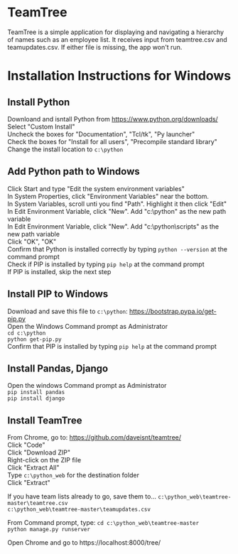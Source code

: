 # TeamTree  
TeamTree is a simple application for displaying and navigating a hierarchy of names such as an employee list.  It receives input from teamtree.csv and teamupdates.csv.  If either file is missing, the app won't run.  
  
# Installation Instructions for Windows  
  
## Install Python  
Downloand and isntall Python from https://www.python.org/downloads/  
Select "Custom Install"  
Uncheck the boxes for "Documentation", "Tcl/tk", "Py launcher"  
Check the boxes for "Install for all users", "Precompile standard library"  
Change the install location to `c:\python`  

## Add Python path to Windows  
Click Start and type "Edit the system environment variables" <enter>  
  In System Properties, click "Environment Variables" near the bottom.  
    In System Variables, scroll unti you find "Path".  Highlight it then click "Edit"  
      In Edit Environment Variable, click "New".  Add "c:\python" as the new path variable  
      In Edit Environment Variable, click "New".  Add "c:\python\scripts" as the new path variable  
      Click "OK", "OK"  
Confirm that Python is installed correctly by typing `python --version` at the command prompt  
Check if PIP is installed by typing `pip help` at the command prompt  
  If PIP is installed, skip the next step
    
## Install PIP to Windows
Download and save this file to `c:\python`: https://bootstrap.pypa.io/get-pip.py  
Open the Windows Command prompt as Administrator  
  `cd c:\python`  
  `python get-pip.py`  
Confirm that PIP is installed by typing `pip help` at the command prompt  
  
## Install Pandas, Django
Open the windows Command prompt as Administrator  
  `pip install pandas`  
  `pip install django`  
  
## Install TeamTree  
From Chrome, go to: https://github.com/daveisnt/teamtree/  
  Click "Code"  
    Click "Download ZIP"  
    Right-click on the ZIP file  
    Click "Extract All"  
    Type `c:\python_web` for the destination folder  
    Click "Extract"  
  
If you have team lists already to go, save them to... 
  `c:\python_web\teamtree-master\teamtree.csv`  
  `c:\python_web\teamtree-master\teamupdates.csv`  
  
From Command prompt, type:
  `cd c:\python_web\teamtree-master`  
  `python manage.py runserver`  
    
Open Chrome and go to https://localhost:8000/tree/  
